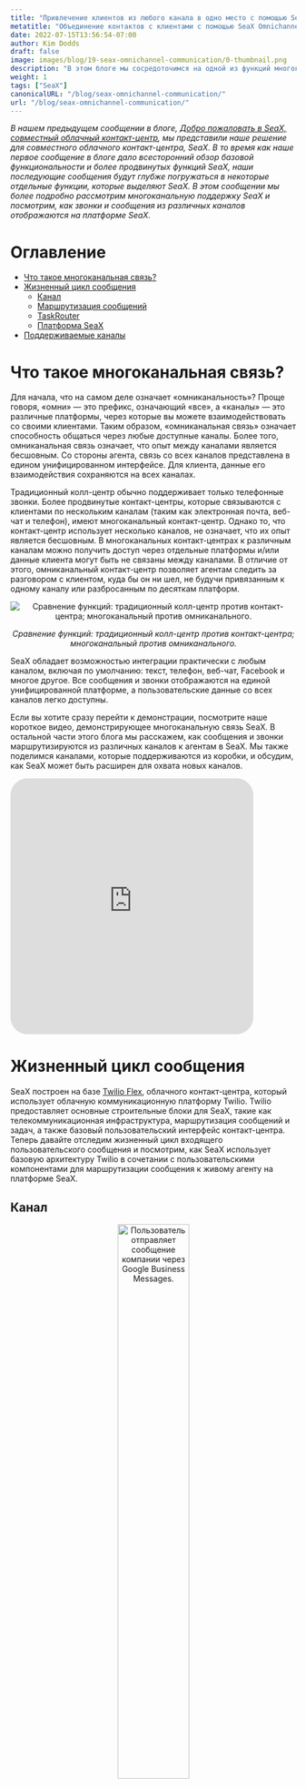 ```yaml
---
title: "Привлечение клиентов из любого канала в одно место с помощью SeaX Omnichannel Communication"
metatitle: "Объединение контактов с клиентами с помощью SeaX Omnichannel Communication"
date: 2022-07-15T13:56:54-07:00
author: Kim Dodds 
draft: false
image: images/blog/19-seax-omnichannel-communication/0-thumbnail.png
description: "В этом блоге мы сосредоточимся на одной из функций многоканальной связи SeaX, которая позволяет отображать сообщения пользователей из любого канала на платформе SeaX."
weight: 1
tags: ["SeaX"]
canonicalURL: "/blog/seax-omnichannel-communication/"
url: "/blog/seax-omnichannel-communication/"
---
```


*В нашем предыдущем сообщении в блоге, [Добро пожаловать в SeaX, совместный облачный контакт-центр](https://seasalt.ai/blog/18-seax-collaborative-cloud-contact-center-introduction/), мы представили наше решение для совместного облачного контакт-центра, SeaX. В то время как наше первое сообщение в блоге дало всесторонний обзор базовой функциональности и более продвинутых функций SeaX, наши последующие сообщения будут глубже погружаться в некоторые отдельные функции, которые выделяют SeaX. В этом сообщении мы более подробно рассмотрим многоканальную поддержку SeaX и посмотрим, как звонки и сообщения из различных каналов отображаются на платформе SeaX.*

# Оглавление
- [Что такое многоканальная связь?](#what-is-omnichannel-communication)
- [Жизненный цикл сообщения](#message-lifecycle)
    - [Канал](#channel)
    - [Маршрутизация сообщений](#message-routing)
    - [TaskRouter](#taskrouter)
    - [Платформа SeaX](#seax-platform)
- [Поддерживаемые каналы](#supported-channels)

# Что такое многоканальная связь?

Для начала, что на самом деле означает «омниканальность»? Проще говоря, «омни» — это префикс, означающий «все», а «каналы» — это различные платформы, через которые вы можете взаимодействовать со своими клиентами. Таким образом, «омниканальная связь» означает способность общаться через любые доступные каналы. Более того, омниканальная связь означает, что опыт между каналами является бесшовным. Со стороны агента, связь со всех каналов представлена в едином унифицированном интерфейсе. Для клиента, данные его взаимодействия сохраняются на всех каналах.

Традиционный колл-центр обычно поддерживает только телефонные звонки. Более продвинутые контакт-центры, которые связываются с клиентами по нескольким каналам (таким как электронная почта, веб-чат и телефон), имеют многоканальный контакт-центр. Однако то, что контакт-центр использует несколько каналов, не означает, что их опыт является бесшовным. В многоканальных контакт-центрах к различным каналам можно получить доступ через отдельные платформы и/или данные клиента могут быть не связаны между каналами. В отличие от этого, омниканальный контакт-центр позволяет агентам следить за разговором с клиентом, куда бы он ни шел, не будучи привязанным к одному каналу или разбросанным по десяткам платформ.

<center>
<img src="/images/blog/19-seax-omnichannel-communication/1-contact-center-comparison.png" alt="Сравнение функций: традиционный колл-центр против контакт-центра; многоканальный против омниканального."/>

*Сравнение функций: традиционный колл-центр против контакт-центра; многоканальный против омниканального.*
</center>

SeaX обладает возможностью интеграции практически с любым каналом, включая по умолчанию: текст, телефон, веб-чат, Facebook и многое другое. Все сообщения и звонки отображаются на единой унифицированной платформе, а пользовательские данные со всех каналов легко доступны.

Если вы хотите сразу перейти к демонстрации, посмотрите наше короткое видео, демонстрирующее многоканальную связь SeaX. В остальной части этого блога мы расскажем, как сообщения и звонки маршрутизируются из различных каналов к агентам в SeaX. Мы также поделимся каналами, которые поддерживаются из коробки, и обсудим, как SeaX может быть расширен для охвата новых каналов.

<iframe width="85%" height="450px" src="https://www.youtube.com/embed/usb-RK7sHlA" title="YouTube video player" frameborder="0" allow="accelerometer; autoplay; clipboard-write; encrypted-media; gyroscope; picture-in-picture" allowfullscreen style="border-radius: 30px;"></iframe>

# Жизненный цикл сообщения

SeaX построен на базе [Twilio Flex](https://www.twilio.com/flex), облачного контакт-центра, который использует облачную коммуникационную платформу Twilio. Twilio предоставляет основные строительные блоки для SeaX, такие как телекоммуникационная инфраструктура, маршрутизация сообщений и задач, а также базовый пользовательский интерфейс контакт-центра. Теперь давайте отследим жизненный цикл входящего пользовательского сообщения и посмотрим, как SeaX использует базовую архитектуру Twilio в сочетании с пользовательскими компонентами для маршрутизации сообщения к живому агенту на платформе SeaX.

## Канал

<center>
<img src="/images/blog/19-seax-omnichannel-communication/2-example-message.jpg" alt="Пользователь отправляет сообщение компании через Google Business Messages.", style="width:50%"/>

*Отправка сообщения компании через Google Business Messages.*
</center>

Путь сообщения начинается с того, что пользователь пишет сообщение и отправляет его на поддерживаемой платформе. Пример выше показывает, как кто-то отправляет сообщение чат-боту Seasalt.ai в Google Business Messages. Google Business Messages не поддерживается Twilio по умолчанию, поэтому мы используем пользовательский коннектор каналов, разработанный Seasalt.ai, для подключения платформы Google к Twilio и SeaX.

После отправки сообщение доставляется пользовательским коннектором в API обмена сообщениями Twilio. В этот момент Twilio создает новый контекст разговора для пользователя и готовится к маршрутизации сообщения.

## Маршрутизация сообщений

<center>
<img src="/images/blog/19-seax-omnichannel-communication/3-studio-flow.png" alt="Простой Studio Flow, который маршрутизирует сообщения в чат-бот или живому агенту."/>

*Простой Studio Flow, который маршрутизирует сообщения в чат-бот или живому агенту.*
</center>

После получения сообщения Twilio, его необходимо направить в нужное место. Для этой цели мы используем [Twilio Studio Flows](https://www.twilio.com/studio), чтобы определить, следует ли предоставить автоматический ответ, переслать сообщение чат-боту, связать пользователя с живым агентом или выполнить какое-либо другое действие.

В простом примере, приведенном выше, все входящие сообщения будут пересылаться чат-боту, если только они не содержат слова «живой агент», в этом случае пользователь будет передан живому агенту на платформе SeaX.

## TaskRouter

<center>
<img src="/images/blog/19-seax-omnichannel-communication/4-taskrouter.png" alt="Диаграмма архитектуры TaskRouter."/>

*Диаграмма архитектуры TaskRouter. [Источник](https://twilio-cms-prod.s3.amazonaws.com/images/taskrouter-diagram.width-800.png).*
</center>

После передачи сообщения в SeaX следующим шагом является решение, какой агент его получит. [Twilio’s TaskRouter](https://www.twilio.com/taskrouter) распределяет задачи, такие как сообщения и телефонные звонки, агентам в SeaX, которые могут лучше всего их обработать. Каждому агенту в SeaX могут быть назначены навыки, такие как языки, на которых они говорят, отдел, в котором они работают, должны ли они обслуживать VIP-клиентов и т. д. TaskRouter проверит известную информацию о пользователе и сообщении, а затем выберет наиболее подходящего сотрудника для решения проблемы. Studio Flow из предыдущего шага может быть настроен для получения дополнительной информации (например, предпочтительного языка), а информация о клиенте может сохраняться между разговорами и каналами, чтобы обеспечить бесперебойную работу.

## Платформа SeaX

<center>
<img src="/images/blog/19-seax-omnichannel-communication/5-seax-incoming-messages.png" alt="Входящие звонки и сообщения, отображаемые на платформе SeaX.", style="width:50%"/>

*Входящие звонки и сообщения, отображаемые на платформе SeaX.*
</center>

Наконец, входящее сообщение будет отображено соответствующему агенту на платформе SeaX. Агенты могут одновременно обрабатывать несколько задач из нескольких каналов. На изображении выше у агента есть входящий звонок, сообщение Facebook и сообщение веб-чата. Агент может принять задачу или отклонить ее, чтобы она была передана следующему доступному агенту.

# Поддерживаемые каналы

Надеюсь, теперь стало яснее, что такое многоканальная связь и как она улучшает пользовательский и агентский опыт. Последний вопрос: какие каналы фактически поддерживаются из коробки?

<center>
<img src="/images/blog/19-seax-omnichannel-communication/6-channel-comparison.png" alt="Сравнение поддерживаемых каналов между традиционным колл-центром, базовым Twilio Flex и SeaX."/>

*Сравнение поддерживаемых каналов между традиционным колл-центром, базовым Twilio Flex и SeaX.*
</center>

Как упоминалось ранее, традиционный колл-центр обычно поддерживает только телефонные звонки. Компании могут по-прежнему взаимодействовать с клиентами в социальных сетях или по электронной почте, но эти сообщения не интегрированы в единую платформу.

Twilio Flex, с другой стороны, закладывает основу для фантастического многоканального контакт-центра. Однако у него мало каналов, доступных из коробки. Помимо телефонных звонков и текстовых сообщений, они также имеют бета-поддержку для Facebook, WhatsApp и электронной почты.

SeaX построен на базе Flex для добавления встроенной поддержки некоторых из наиболее часто запрашиваемых каналов: таких как Google Business Messages, Discord, Line и Instagram. Кроме того, Seasalt.ai всегда работает с клиентами, чтобы добавлять новые каналы в линейку SeaX. SeaX очень настраиваем и легко расширяем – это означает, что мы можем работать с вашей компанией для интеграции любых каналов, которые вам больше всего нужны.

Благодарим вас за то, что уделили время чтению о том, как облачный контакт-центр SeaX использует многоканальную связь для обеспечения бесперебойного взаимодействия с клиентами и агентами. Пожалуйста, следите за нашим следующим сообщением в блоге, которое будет посвящено тому, что значит быть «распределенным контакт-центром». Если вы хотите узнать больше прямо сейчас, заполните нашу [форму бронирования демонстрации](https://meetings.hubspot.com/seasalt-ai/seasalt-meeting), чтобы получить первое представление о платформе SeaX.
